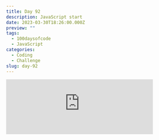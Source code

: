 ```yaml
---
title: Day 92
description: JavaScript start
date: 2023-03-30T18:26:00.000Z
preview: ""
tags:
  - 100daysofcode
  - JavaScript
categories:
  - Coding
  - Challenge
slug: day-92
---
```

<iframe src="https://mastodontech.de/@larnius/110120060892144788/embed" class="mastodon-embed" style="max-width: 100%; border: 0" width="400" allowfullscreen="allowfullscreen"></iframe><script src="https://mastodontech.de/embed.js" async="async"></script>